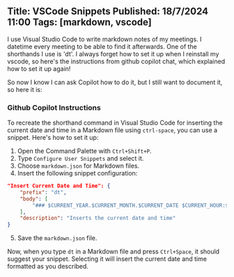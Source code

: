 Title: VSCode Snippets 
Published: 18/7/2024 11:00
Tags: [markdown, vscode] 
---

I use Visual Studio Code to write markdown notes of my meetings. I datetime every meeting to be able to find it afterwards. One of the shorthands I use is 'dt'. I always forget how to set it up when I reinstall my vscode, so here's the instructions from github copilot chat, which explained how to set it up again!

So now I know I can ask Copilot how to do it, but I still want to document it, so here it is: 

### Github Copilot Instructions

To recreate the shorthand command in Visual Studio Code for inserting the current date and time in a Markdown file using `ctrl-space`, you can use a snippet. Here's how to set it up:

1. Open the Command Palette with `Ctrl+Shift+P`.
2. Type `Configure User Snippets` and select it.
3. Choose `markdown.json` for Markdown files.
4. Insert the following snippet configuration:

```json
"Insert Current Date and Time": {
    "prefix": "dt",
    "body": [
        "### $CURRENT_YEAR.$CURRENT_MONTH.$CURRENT_DATE $CURRENT_HOUR:$CURRENT_MINUTE:$CURRENT_SECOND"
    ],
    "description": "Inserts the current date and time"
}
```

5. Save the `markdown.json` file.

Now, when you type `dt` in a Markdown file and press `Ctrl+Space`, it should suggest your snippet. Selecting it will insert the current date and time formatted as you described.
